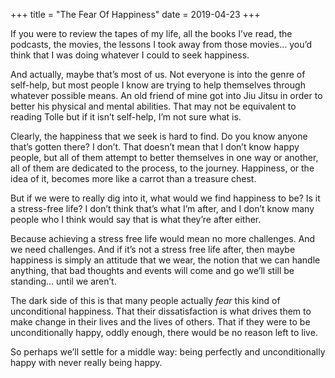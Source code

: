 +++
title = "The Fear Of Happiness"
date = 2019-04-23
+++

If you were to review the tapes of my life, all the books I’ve read, the podcasts, the movies, the lessons I took away from those movies… you’d think that I was doing whatever I could to seek happiness. 

And actually, maybe that’s most of us. Not everyone is into the genre of self-help, but most people I know are trying to help themselves through whatever possible means. An old friend of mine got into Jiu Jitsu in order to better his physical and mental abilities. That may not be equivalent to reading Tolle but if it isn’t self-help, I’m not sure what is.

Clearly, the happiness that we seek is hard to find. Do you know anyone that’s gotten there? I don’t. That doesn’t mean that I don’t know happy people, but all of them attempt to better themselves in one way or another, all of them are dedicated to the process, to the journey. Happiness, or the idea of it, becomes more like a carrot than a treasure chest. 

But if we were to really dig into it, what would we find happiness to be? Is it a stress-free life? I don’t think that’s what I’m after, and I don’t know many people who I think would say that is what they’re after either.

Because achieving a stress free life would mean no more challenges. And we need challenges. And if it’s not a stress free life after, then maybe happiness is simply an attitude that we wear, the notion that we can handle anything, that bad thoughts and events will come and go we’ll still be standing… until we aren’t.

The dark side of this is that many people actually _fear_ this kind of unconditional happiness. That their dissatisfaction is what drives them to make change in their lives and the lives of others. That if they were to be unconditionally happy, oddly enough, there would be no reason left to live.

So perhaps we’ll settle for a middle way: being perfectly and unconditionally happy with never really being happy.
